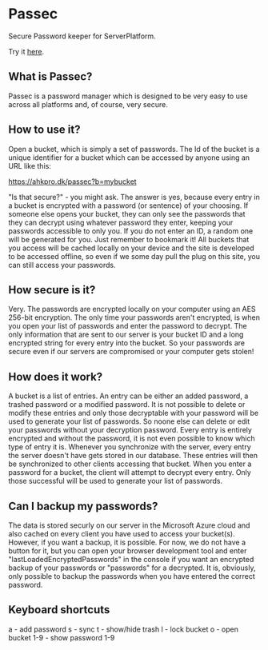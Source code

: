 Passec
==========

Secure Password keeper for ServerPlatform.

Try it [here](https://ahkpro.dk/passec/).

## What is Passec?

Passec is a password manager which is designed to be very easy to use across all platforms and, of course, very secure.

## How to use it? ##

Open a bucket, which is simply a set of passwords. The Id of the bucket is a unique identifier for a bucket which can be accessed by anyone using an URL like this:

https://ahkpro.dk/passec?b=mybucket

"Is that secure?" - you might ask. The answer is yes, because every entry in a bucket is encrypted with a password (or sentence) of your choosing. If someone else opens your bucket, they can only see the passwords that they can decrypt using whatever password they enter, keeping your passwords accessible to only you. If you do not enter an ID, a random one will be generated for you. Just remember to bookmark it! 
All buckets that you access will be cached locally on your device and the site is developed to be accessed offline, so even if we some day pull the plug on this site, you can still access your passwords.

## How secure is it? ##

Very. The passwords are encrypted locally on your computer using an AES 256-bit encryption. The only time your passwords aren't encrypted, is when you open your list of passwords and enter the password to decrypt. The only information that are sent to our server is your bucket ID and a long encrypted string for every entry into the bucket. So your passwords are secure even if our servers are compromised or your computer gets stolen!

## How does it work? ##

A bucket is a list of entries. An entry can be either an added password, a trashed password or a modified password. It is not possible to delete or modify these entries and only those decryptable with your password will be used to generate your list of passwords. So noone else can delete or edit your passwords without your decryption password.
Every entry is entirely encrypted and without the password, it is not even possible to know which type of entry it is. Whenever you synchronize with the server, every entry the server doesn't have gets stored in our database. These entries will then be synchronized to other clients accessing that bucket. When you enter a password for a bucket, the client will attempt to decrypt every entry. Only those successful will be used to generate your list of passwords.

## Can I backup my passwords? ##

The data is stored securly on our server in the Microsoft Azure cloud and also cached on every client you have used to access your bucket(s). However, if you want a backup, it is possible. For now, we do not have a button for it, but you can open your browser development tool and enter "lastLoadedEncryptedPasswords" in the console if you want an encrypted backup of your passwords or "passwords" for a decrypted. It is, obviously, only possible to backup the passwords when you have entered the correct password.

## Keyboard shortcuts ##

a - add password
s - sync
t - show/hide trash
l - lock bucket
o - open bucket
1-9 - show password 1-9
